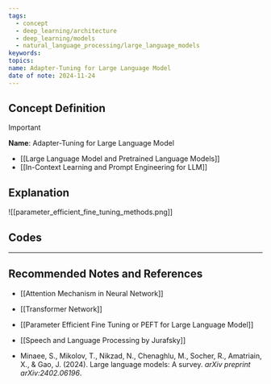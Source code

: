 ```yaml
---
tags:
  - concept
  - deep_learning/architecture
  - deep_learning/models
  - natural_language_processing/large_language_models
keywords: 
topics: 
name: Adapter-Tuning for Large Language Model
date of note: 2024-11-24
---
```


## Concept Definition

>[!important]
>**Name**: Adapter-Tuning for Large Language Model


- [[Large Language Model and Pretrained Language Models]]
- [[In-Context Learning and Prompt Engineering for LLM]]


## Explanation

![[parameter_efficient_fine_tuning_methods.png]]

## Codes





-----------
##  Recommended Notes and References

- [[Attention Mechanism in Neural Network]]
- [[Transformer Network]]



- [[Parameter Efficient Fine Tuning or PEFT for Large Language Model]]
- [[Speech and Language Processing by Jurafsky]] 
- Minaee, S., Mikolov, T., Nikzad, N., Chenaghlu, M., Socher, R., Amatriain, X., & Gao, J. (2024). Large language models: A survey. _arXiv preprint arXiv:2402.06196_.